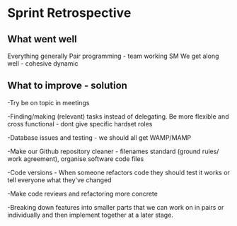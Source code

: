 # Sprint Retrospective

## What went well
Everything generally
Pair programming - team working
SM
We get along well - cohesive dynamic 

## What to improve - solution
-Try be on topic in meetings

-Finding/making (relevant) tasks instead of delegating. Be more flexible and cross functional - dont give specific hardset roles

-Database issues and testing - we should all get WAMP/MAMP

-Make our Github repository cleaner - filenames standard (ground rules/ work agreement), organise software code files

-Code versions - When someone refactors code they should test it works or tell everyone what they've changed

-Make code reviews and refactoring more concrete

-Breaking down features into smaller parts that we can work on in pairs or individually and then implement together at a later stage.
